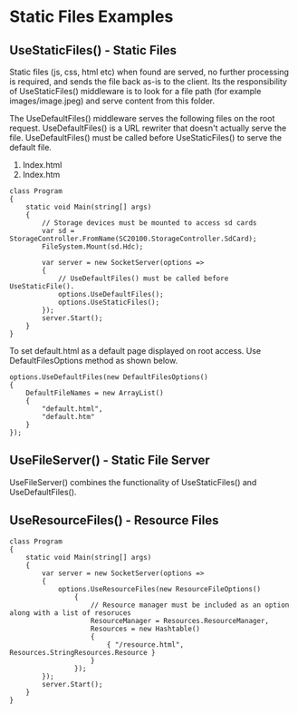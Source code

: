 # Static Files Examples

## UseStaticFiles() - Static Files 

Static files (js, css, html etc) when found are served, no further processing is required, and sends the file back as-is to the client. Its the responsibility of UseStaticFiles() middleware is to look for a file path (for example images/image.jpeg) and serve content from this folder.

The UseDefaultFiles() middleware serves the following files on the root request. UseDefaultFiles() is a URL rewriter that doesn't actually serve the file. UseDefaultFiles() must be called before UseStaticFiles() to serve the default file.

1.  Index.html
2.  Index.htm

```CSharp
class Program
{
    static void Main(string[] args)
    {
        // Storage devices must be mounted to access sd cards
        var sd = StorageController.FromName(SC20100.StorageController.SdCard);
        FileSystem.Mount(sd.Hdc);
        
        var server = new SocketServer(options =>
        {
            // UseDefaultFiles() must be called before UseStaticFile().
            options.UseDefaultFiles();
            options.UseStaticFiles();
        });
        server.Start();
    }
}
```

To set default.html as a default page displayed on root access. Use DefaultFilesOptions method as shown below.
```CSharp
options.UseDefaultFiles(new DefaultFilesOptions()
{
    DefaultFileNames = new ArrayList()
    {
        "default.html",
        "default.htm"
    }
});
```
## UseFileServer() - Static File Server
UseFileServer() combines the functionality of UseStaticFiles() and UseDefaultFiles().

## UseResourceFiles() - Resource Files

```CSharp
class Program
{    
    static void Main(string[] args)
    { 
        var server = new SocketServer(options =>
        {
            options.UseResourceFiles(new ResourceFileOptions()
                {
                    // Resource manager must be included as an option along with a list of resoruces
                    ResourceManager = Resources.ResourceManager,
                    Resources = new Hashtable()
                    {
                        { "/resource.html", Resources.StringResources.Resource }
                    }
                });
        });
        server.Start();
    }
}
```